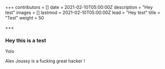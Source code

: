 +++
contributors = []
date = 2021-02-10T05:00:00Z
description = "Hey test"
images = []
lastmod = 2021-02-10T05:00:00Z
lead = "Hey test"
title = "Test"
weight = 50

+++
### Hey this is a test

Yolo

Alex Joussy is a fucking great hacker ! 